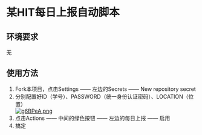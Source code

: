 # 某HIT每日上报自动脚本  
## 环境要求
无
## 使用方法
1.  Fork本项目，点击Settings —— 左边的Secrets —— New repository secret  
2.  分别配置好ID（学号）、PASSWORD（统一身份认证密码）、LOCATION（位置）  
[![g6BPeA.png](https://z3.ax1x.com/2021/05/15/g6BPeA.png)](https://imgtu.com/i/g6BPeA)  
3.  点击Actions —— 中间的绿色按钮 —— 左边的每日上报 —— 启用  
4.  搞定
